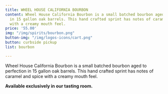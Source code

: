 ```yaml
---
title: WHEEL HOUSE CALIFORNIA BOURBON
content: Wheel House California Bourbon is a small batched bourbon aged to perfection
  in 15 gallon oak barrels. This hand crafted sprint has notes of caramel and spice
  with a creamy mouth feel.
price: '55.00'
img: "/img/spirits/bourbon.png"
button-img: "/img/logos-icons/cart.png"
button: curbside pickup
list: bourbon

---
```

Wheel House California Bourbon is a small batched bourbon aged to perfection in 15 gallon oak barrels. This hand crafted sprint has notes of caramel and spice with a creamy mouth feel. 
 
 **Available exclusively in our tasting room.**